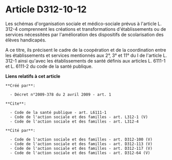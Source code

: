 # Article D312-10-12

Les schémas d'organisation sociale et médico-sociale prévus à l'article L. 312-4 comprennent les créations et transformations
d'établissements ou de services nécessitées par l'amélioration des dispositifs de scolarisation des élèves handicapés. 

A ce titre, ils précisent le cadre de la coopération et de la coordination entre les établissements et services mentionnés
aux 2°, 3° et 11° du I de l'article L. 312-1 ainsi qu'avec les établissements de santé définis aux articles L. 6111-1 et L.
6111-2 du code de la santé publique.

**Liens relatifs à cet article**

	**Créé par**:

	  - Décret n°2009-378 du 2 avril 2009 - art. 1

	**Cite**:

	  - Code de la santé publique - art. L6111-1
	  - Code de l'action sociale et des familles - art. L312-1 (V)
	  - Code de l'action sociale et des familles - art. L312-4

	**Cité par**:

	  - Code de l'action sociale et des familles - art. D312-100 (V)
	  - Code de l'action sociale et des familles - art. D312-113 (V)
	  - Code de l'action sociale et des familles - art. D312-117 (V)
	  - Code de l'action sociale et des familles - art. D312-64 (V)
